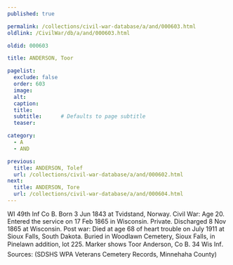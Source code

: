 ```yaml
---
published: true

permalink: /collections/civil-war-database/a/and/000603.html
oldlink: /CivilWar/db/a/and/000603.html

oldid: 000603

title: ANDERSON, Toor

pagelist:
  exclude: false
  order: 603
  image: 
  alt:
  caption:
  title:
  subtitle:      # Defaults to page subtitle
  teaser:

category: 
  - A 
  - AND

previous:
  title: ANDERSON, Tolef
  url: /collections/civil-war-database/a/and/000602.html  
next:
  title: ANDERSON, Tore
  url: /collections/civil-war-database/a/and/000604.html   
---
```

WI 49th Inf Co B. Born 3 Jun 1843 at Tvidstand, Norway. Civil War: Age 20. Entered the service on 17 Feb 1865 in Wisconsin. Private. Discharged 8 Nov 1865 at Wisconsin. Post war: Died at age 68 of heart trouble on July 1911 at Sioux Falls, South Dakota. Buried in Woodlawn Cemetery, Sioux Falls, in Pinelawn addition, lot 225. Marker shows &#147;Toor Anderson, Co B. 34 Wis Inf&#148;. Sources: (SDSHS WPA Veterans Cemetery Records, Minnehaha County)